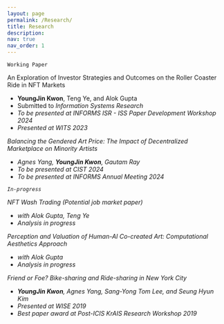 ```yaml
---
layout: page
permalink: /Research/
title: Research
description:
nav: true
nav_order: 1
---
```


`Working Paper`

An Exploration of Investor Strategies and Outcomes on the Roller Coaster Ride in NFT Markets
- <b>YoungJin Kwon</b>, Teng Ye, and Alok Gupta 
- Submitted to  <i>Information Systems Research<i>
- To be presented at INFORMS ISR - ISS Paper Development Workshop 2024
- Presented at WITS 2023

Balancing the Gendered Art Price: The Impact of Decentralized Marketplace on Minority Artists
- Agnes Yang, <b>YoungJin Kwon</b>, Gautam Ray 
- To be presented at CIST 2024
- To be presented at INFORMS Annual Meeting 2024

`In-progress`

NFT Wash Trading <i>(Potential job market paper)<i>
- with Alok Gupta, Teng Ye
- Analysis in progress

Perception and Valuation of Human-AI Co-created Art: Computational Aesthetics Approach
- with Alok Gupta
- Analysis in progress

Friend or Foe? Bike-sharing and Ride-sharing in New York City
- <b>YoungJin Kwon</b>, Agnes Yang, Sang-Yong Tom Lee, and Seung Hyun Kim
- Presented at WISE 2019
- Best paper award at Post-ICIS KrAIS Research Workshop 2019